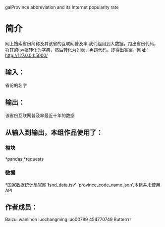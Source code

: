 gaiProvince abbreviation and its Internet popularity rate 

		
# 简介 
网上搜索省份简称及其该省的互联网普及率.我们组用到大数据，跑出省份代码，将其的tsv挡转化为字典，然后转化为列表，再跑代码。即得出答案。网址： http://127.0.0.1:5000/


		

## 输入：
省份的名字
## 输出：
该省份互联网普及率最近十年的数据
## 从输入到输出，本组作品使用了：
### 模块
*pandas
*requests
### 数据
*[国家数据统计局官网](http://data.stats.gov.cn/easyquery.htm?cn=E0103)'fsnd_data.tsv'	'province_code_name.json',本组并未使用API

## 作者成员：
Baizui
wanlihon
luochangming
luo00789
454770749
Butterrrr

		

